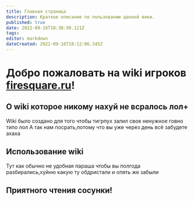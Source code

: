 ```yaml
---
title: Главная страница
description: Краткое описание по пользованию данной вики.
published: true
date: 2022-09-16T18:38:50.121Z
tags: 
editor: markdown
dateCreated: 2022-09-16T18:12:06.345Z
---
```


# Добро пожаловать на wiki игроков [firesquare.ru](http://firesquare.ru)!

## О wiki которое никому нахуй не всралось лол+

Wiki было создано для того чтобы тигрпух залил свое ненужное говно типо лол
 А так нам посрать,потому что вы уже через день всё забудете ахаха

## Использование wiki

Тут как обычно не удобная параша чтобы вы полгода разбирались,хуйню какую ту обдристали и опять же забыли

## Приятного чтения сосунки!